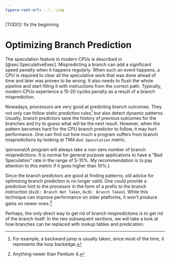 ```yaml
---
typora-root-url: ..\..\img
---
```


[TODO]: fix the beginning

# Optimizing Branch Prediction

The speculation feature in modern CPUs is described in [@sec:SpeculativeExec].
Mispredicting a branch can add a significant speed penalty when it happens
regularly. When such an event happens, a CPU is required to clear all the
speculative work that was done ahead of time and later was proven to be wrong.
It also needs to flush the whole pipeline and start filling it with instructions
from the correct path. Typically, modern CPUs experience a 15-20 cycles penalty
as a result of a branch misprediction.

Nowadays, processors are very good at predicting branch outcomes. They not only
can follow static prediction rules[^1] but also detect dynamic patterns.
Usually, branch predictors save the history of previous outcomes for the
branches and try to guess what will be the next result. However, when the
pattern becomes hard for the CPU branch predictor to follow, it may hurt
performance. One can find out how much a program suffers from branch
mispredictions by looking at TMA `Bad Speculation` metric.

\personal{A program will always take a non-zero number of branch mispredictions.
It is normal for general purpose applications to have a "Bad Speculation" rate
in the range of 5-10\%. My recommendation is to pay attention to this metric if
it goes higher than 10\%.}

Since the branch predictors are good at finding patterns, old advice for
optimizing branch prediction is no longer valid. One could provide a prediction
hint to the processor in the form of a prefix to the branch instruction
(`0x2E: Branch Not Taken`, `0x3E: Branch Taken`). While this technique can
improve performance on older platforms, it won't produce gains on newer ones.[^2]

Perhaps, the only direct way to get rid of branch mispredictions is to get rid
of the branch itself. In the two subsequent sections, we will take a look at how
branches can be replaced with lookup tables and predication.

[^1]: For example, a backward jump is usually taken, since most of the time, it
represents the loop backedge.
[^2]: Anything newer than Pentium 4.
